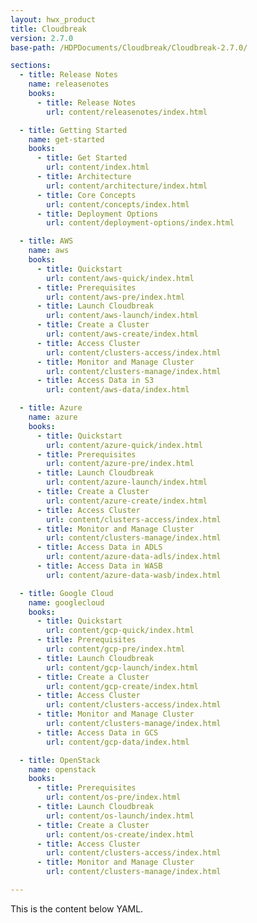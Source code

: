 ```yaml
---
layout: hwx_product
title: Cloudbreak
version: 2.7.0
base-path: /HDPDocuments/Cloudbreak/Cloudbreak-2.7.0/

sections:
  - title: Release Notes
    name: releasenotes
    books:
      - title: Release Notes
        url: content/releasenotes/index.html

  - title: Getting Started
    name: get-started
    books:
      - title: Get Started
        url: content/index.html 
      - title: Architecture
        url: content/architecture/index.html
      - title: Core Concepts
        url: content/concepts/index.html 
      - title: Deployment Options
        url: content/deployment-options/index.html

  - title: AWS
    name: aws
    books:
      - title: Quickstart
        url: content/aws-quick/index.html 
      - title: Prerequisites
        url: content/aws-pre/index.html 
      - title: Launch Cloudbreak
        url: content/aws-launch/index.html 
      - title: Create a Cluster
        url: content/aws-create/index.html 
      - title: Access Cluster
        url: content/clusters-access/index.html
      - title: Monitor and Manage Cluster
        url: content/clusters-manage/index.html
      - title: Access Data in S3
        url: content/aws-data/index.html

  - title: Azure
    name: azure
    books:
      - title: Quickstart
        url: content/azure-quick/index.html 
      - title: Prerequisites
        url: content/azure-pre/index.html 
      - title: Launch Cloudbreak
        url: content/azure-launch/index.html 
      - title: Create a Cluster
        url: content/azure-create/index.html 
      - title: Access Cluster
        url: content/clusters-access/index.html
      - title: Monitor and Manage Cluster
        url: content/clusters-manage/index.html
      - title: Access Data in ADLS
        url: content/azure-data-adls/index.html
      - title: Access Data in WASB
        url: content/azure-data-wasb/index.html

  - title: Google Cloud
    name: googlecloud
    books:
      - title: Quickstart
        url: content/gcp-quick/index.html 
      - title: Prerequisites
        url: content/gcp-pre/index.html 
      - title: Launch Cloudbreak
        url: content/gcp-launch/index.html 
      - title: Create a Cluster
        url: content/gcp-create/index.html 
      - title: Access Cluster
        url: content/clusters-access/index.html
      - title: Monitor and Manage Cluster
        url: content/clusters-manage/index.html
      - title: Access Data in GCS
        url: content/gcp-data/index.html

  - title: OpenStack
    name: openstack
    books:
      - title: Prerequisites
        url: content/os-pre/index.html 
      - title: Launch Cloudbreak
        url: content/os-launch/index.html 
      - title: Create a Cluster
        url: content/os-create/index.html 
      - title: Access Cluster
        url: content/clusters-access/index.html
      - title: Monitor and Manage Cluster
        url: content/clusters-manage/index.html

---
```


This is the content below YAML.
